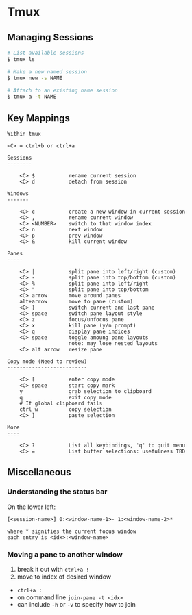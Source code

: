 # Tmux

## Managing Sessions

```sh
# List available sessions
$ tmux ls

# Make a new named session
$ tmux new -s NAME

# Attach to an existing name session
$ tmux a -t NAME
```

## Key Mappings

```
Within tmux

<C> = ctrl+b or ctrl+a

Sessions
--------

    <C> $           rename current session
    <C> d           detach from session

Windows
-------

    <C> c           create a new window in current session
    <C> ,           rename current window
    <C> <NUMBER>    switch to that window index
    <C> n           next window
    <C> p           prev window
    <C> &           kill current window

Panes
-----

    <C> |           split pane into left/right (custom)
    <C> -           split pane into top/bottom (custom)
    <C> %           split pane into left/right
    <C> "           split pane into top/bottom
    <C> arrow       move around panes
    alt+arrow       move to pane (custom)
    <C> }           switch current and last pane
    <C> space       switch pane layout style
    <C> z           focus/unfocus pane
    <C> x           kill pane (y/n prompt)
    <C> q           display pane indices
    <C> space       toggle amoung pane layouts
                    note: may lose nested layouts
    <C> alt arrow   resize pane

Copy mode (Need to review)
--------------------------

    <C> [           enter copy mode
    <C> space       start copy mark
    y               grab selection to clipboard
    q               exit copy mode
    # If global clipboard fails
    ctrl w          copy selection
    <C> ]           paste selection

More
----

    <C> ?           List all keybindings, 'q' to quit menu
    <C> =           List buffer selections: usefulness TBD
```


## Miscellaneous

### Understanding the status bar

On the lower left:

```
[<session-name>] 0:<window-name-1>- 1:<window-name-2>*

where * signifies the current focus window
each entry is <idx>:<window-name>
```

### Moving a pane to another window

1) break it out with `ctrl+a !`
2) move to index of desired window

* `ctrl+a :`
* on command line `join-pane -t <idx>`
* can include `-h` or `-v` to specify how to join

